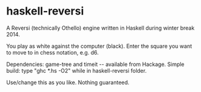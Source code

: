 haskell-reversi
===============

A Reversi (technically Othello) engine written in Haskell during winter break 2014.

You play as white against the computer (black). Enter the square you want to move to in chess notation, e.g. d6.

Dependencies: game-tree and timeit -- available from Hackage. Simple build: type "ghc *.hs -O2" while in haskell-reversi folder.

Use/change this as you like. Nothing guaranteed.
